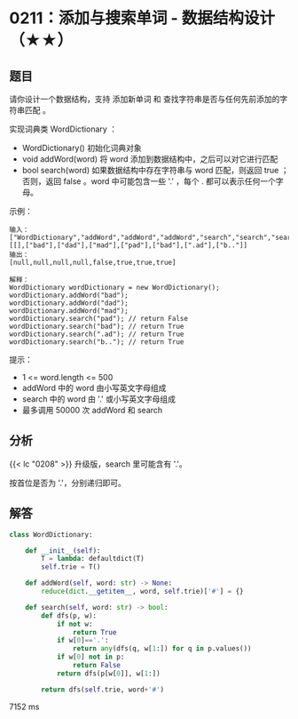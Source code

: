 # 0211：添加与搜索单词 - 数据结构设计（★★）


## 题目

请你设计一个数据结构，支持 添加新单词 和 查找字符串是否与任何先前添加的字符串匹配 。

实现词典类 WordDictionary ：

- WordDictionary() 初始化词典对象
- void addWord(word) 将 word 添加到数据结构中，之后可以对它进行匹配
- bool search(word) 如果数据结构中存在字符串与 word 匹配，则返回 true ；
否则，返回  false 。word 中可能包含一些 '.' ，每个 . 都可以表示任何一个字母。
 

示例：

    输入：
    ["WordDictionary","addWord","addWord","addWord","search","search","search","search"]
    [[],["bad"],["dad"],["mad"],["pad"],["bad"],[".ad"],["b.."]]
    输出：
    [null,null,null,null,false,true,true,true]
    
    解释：
    WordDictionary wordDictionary = new WordDictionary();
    wordDictionary.addWord("bad");
    wordDictionary.addWord("dad");
    wordDictionary.addWord("mad");
    wordDictionary.search("pad"); // return False
    wordDictionary.search("bad"); // return True
    wordDictionary.search(".ad"); // return True
    wordDictionary.search("b.."); // return True
     
提示：
- 1 <= word.length <= 500
- addWord 中的 word 由小写英文字母组成
- search 中的 word 由 '.' 或小写英文字母组成
- 最多调用 50000 次 addWord 和 search



## 分析

{{< lc "0208" >}} 升级版，search 里可能含有 '.'。

按首位是否为 '.'，分别递归即可。

## 解答

```python
class WordDictionary:

    def __init__(self):
        T = lambda: defaultdict(T)
        self.trie = T()

    def addWord(self, word: str) -> None:
        reduce(dict.__getitem__, word, self.trie)['#'] = {}

    def search(self, word: str) -> bool:
        def dfs(p, w):
            if not w:
                return True
            if w[0]=='.':
                return any(dfs(q, w[1:]) for q in p.values())
            if w[0] not in p:
                return False
            return dfs(p[w[0]], w[1:])

        return dfs(self.trie, word+'#')
```
7152 ms

